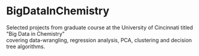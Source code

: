 # BigDataInChemistry
Selected projects from graduate course at the University of Cincinnati titled "Big Data in Chemistry"<br>
covering data-wrangling, regression analysis, PCA, clustering and decision tree algorithms.

